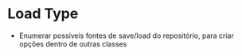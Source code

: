 # Load Type
* Enumerar possíveis fontes de save/load do repositório, para criar opções dentro de outras classes

